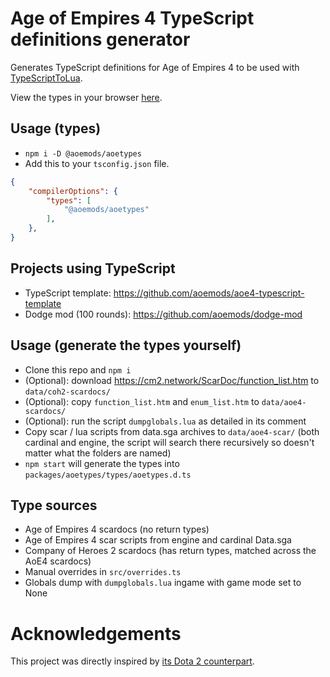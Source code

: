 # Age of Empires 4 TypeScript definitions generator
Generates TypeScript definitions for Age of Empires 4 to be used with [TypeScriptToLua](https://github.com/TypeScriptToLua/TypeScriptToLua).

View the types in your browser [here](https://aoemods.github.io/aoetypes-docs).

## Usage (types)
- `npm i -D @aoemods/aoetypes`
- Add this to your `tsconfig.json` file.
```json
{
    "compilerOptions": {
        "types": [
            "@aoemods/aoetypes"
        ],
    },
}
```

## Projects using TypeScript
- TypeScript template: https://github.com/aoemods/aoe4-typescript-template
- Dodge mod (100 rounds): https://github.com/aoemods/dodge-mod

## Usage (generate the types yourself)
- Clone this repo and `npm i`
- (Optional): download https://cm2.network/ScarDoc/function_list.htm to `data/coh2-scardocs/`
- (Optional): copy `function_list.htm` and `enum_list.htm` to `data/aoe4-scardocs/`
- (Optional): run the script `dumpglobals.lua` as detailed in its comment
- Copy scar / lua scripts from data.sga archives to `data/aoe4-scar/` (both cardinal and engine, the script will search there recursively so doesn't matter what the folders are named)
- `npm start` will generate the types into `packages/aoetypes/types/aoetypes.d.ts`

## Type sources
- Age of Empires 4 scardocs (no return types)
- Age of Empires 4 scar scripts from engine and cardinal Data.sga
- Company of Heroes 2 scardocs (has return types, matched across the AoE4 scardocs)
- Manual overrides in `src/overrides.ts`
- Globals dump with `dumpglobals.lua` ingame with game mode set to None

# Acknowledgements
This project was directly inspired by [its Dota 2 counterpart](https://github.com/ModDota/TypeScriptDeclarations).